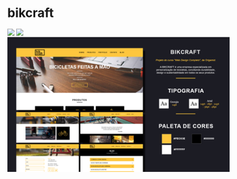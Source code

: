 # __bikcraft__


<img src="https://img.shields.io/github/forks/vitoralvesp/bikcraft?color=%23FEC63E&label=forks&style=for-the-badge"/> 
<img src="https://img.shields.io/github/license/vitoralvesp/bikcraft?color=%23FEC63E&style=for-the-badge"/>


  
<img hidth="900" src="https://raw.githubusercontent.com/vitoralvesp/bikcraft/master/GitHub%20-%20bikcraft.png">
